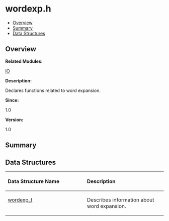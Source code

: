 # wordexp.h<a name="EN-US_TOPIC_0000001054948041"></a>

-   [Overview](#section958054784165630)
-   [Summary](#section304143698165630)
-   [Data Structures](#nested-classes)

## **Overview**<a name="section958054784165630"></a>

**Related Modules:**

[IO](io.md)

**Description:**

Declares functions related to word expansion. 

**Since:**

1.0

**Version:**

1.0

## **Summary**<a name="section304143698165630"></a>

## Data Structures<a name="nested-classes"></a>

<a name="table1921225340165630"></a>
<table><thead align="left"><tr id="row1679386625165630"><th class="cellrowborder" valign="top" width="50%" id="mcps1.1.3.1.1"><p id="p852079974165630"><a name="p852079974165630"></a><a name="p852079974165630"></a>Data Structure Name</p>
</th>
<th class="cellrowborder" valign="top" width="50%" id="mcps1.1.3.1.2"><p id="p378087308165630"><a name="p378087308165630"></a><a name="p378087308165630"></a>Description</p>
</th>
</tr>
</thead>
<tbody><tr id="row2006648654165630"><td class="cellrowborder" valign="top" width="50%" headers="mcps1.1.3.1.1 "><p id="p1732201972165630"><a name="p1732201972165630"></a><a name="p1732201972165630"></a><a href="wordexp_t.md">wordexp_t</a></p>
</td>
<td class="cellrowborder" valign="top" width="50%" headers="mcps1.1.3.1.2 "><p id="p1307682204165630"><a name="p1307682204165630"></a><a name="p1307682204165630"></a>Describes information about word expansion. </p>
</td>
</tr>
</tbody>
</table>

